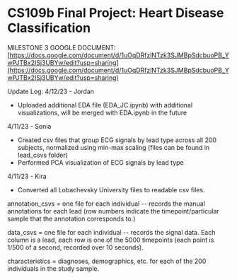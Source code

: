 # CS109b Final Project: Heart Disease Classification

MILESTONE 3 GOOGLE DOCUMENT: [https://docs.google.com/document/d/1uOqDRfzlNTzk3SJMBpSdcbuoPB_YwPJTBx2ISj3UBYw/edit?usp=sharing](https://docs.google.com/document/d/1uOqDRfzlNTzk3SJMBpSdcbuoPB_YwPJTBx2ISj3UBYw/edit?usp=sharing)

Update Log:
4/12/23 - Jordan

- Uploaded additional EDA file (EDA_JC.ipynb) with additional visualizations, will be merged with EDA.ipynb in the future

4/11/23 - Sonia

- Created csv files that group ECG signals by lead type across all 200 subjects, normalized using min-max scaling (files can be found in lead_csvs folder)
- Performed PCA visualization of ECG signals by lead type

4/11/23 - Kira

- Converted all Lobachevsky University files to readable csv files.

annotation_csvs = one file for each individual -- records the manual annotations for each lead (row numbers indicate the timepoint/particular sample that the annotation corresponds to.)

data_csvs = one file for each individual -- records the signal data. Each column is a lead, each row is one of the 5000 timepoints (each point is 1/500 of a second, recorded over 10 seconds).

characteristics = diagnoses, demographics, etc. for each of the 200 individuals in the study sample.
